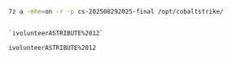 ```bash
7z a -mhe=on -r -p cs-202508292025-final /opt/cobaltstrike/


`ivolunteerASTRIBUTE%2012`
```
`ivolunteerASTRIBUTE%2012`
